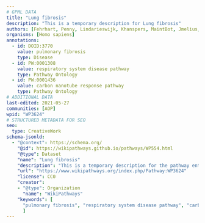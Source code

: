 ```yaml
---
# GPML DATA
title: "Lung fibrosis"
description: "This is a temporary description for Lung fibrosis"
authors: [Fehrhart, Penny, Lindarieswijk, Khanspers, MaintBot, Jmelius, Egonw, Mkutmon]
organisms: [Homo sapiens]
annotations:
  - id: DOID:3770
    value: pulmonary fibrosis
    type: Disease
  - id: PW:0001308
    value: respiratory system disease pathway
    type: Pathway Ontology
  - id: PW:0001436
    value: carbon nanotube response pathway
    type: Pathway Ontology
# ADDITIONAL DATA
last-edited: 2021-05-27
communities: [AOP]
wpid: "WP3624"
# STRUCTURED METADATA FOR SEO
seo:
  type: CreativeWork
schema-jsonld:
  - "@context": https://schema.org/
    "@id": https://wikipathways.github.io/pathways/WP554.html
    "@type": Dataset
    "name": "Lung fibrosis"
    "description": "This is a temporary description for the pathway entitled: Lung fibrosis"
    "url": "https://www.wikipathways.org/index.php/Pathway:WP3624"
    "license": CC0
    "creator":
    - "@type": Organization
      "name": "WikiPathways"
    "keywords": [
      "pulmonary fibrosis", "respiratory system disease pathway", "carbon nanotube response pathway",
      ]
---
```

